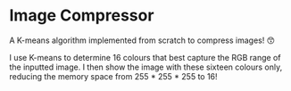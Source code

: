# Image Compressor

A K-means algorithm implemented from scratch to compress images! 😙

I use K-means to determine 16 colours that best capture the RGB range of the inputted image. I then show the image with these sixteen colours only, reducing the memory space from 255 * 255 * 255 to 16!

